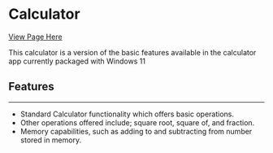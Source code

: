 # Calculator

[View Page Here](https://domhawke25.github.io/Calculator "Calculator Page")

This calculator is a version of the basic features available in the calculator app currently packaged with Windows 11

## Features
---

- Standard Calculator functionality which offers basic operations.
- Other operations offered include; square root, square of, and fraction.
- Memory capabilities, such as adding to and subtracting from number stored in memory.